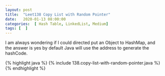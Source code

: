 ```yaml
---
layout: post
title:  "Leet138 Copy List with Random Pointer"
date:   2020-01-13 08:00:00
categories:  [ Hash Table, LinkedList, Medium]
tags: [  ]
---
```


I am always wondering if I could directed put an Object to HashMap, and the answer is yes by default Java will use the address to generate the hashCode.

{% highlight java %}
{% include 138.copy-list-with-random-pointer.java %}
{% endhighlight %}
